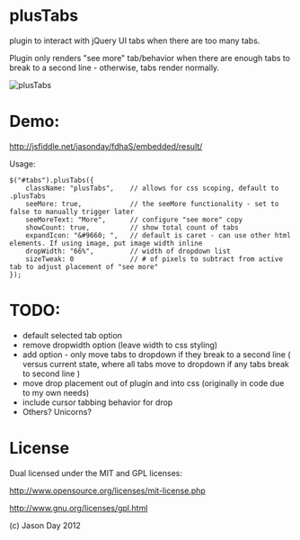 plusTabs
========

plugin to interact with jQuery UI tabs when there are too many tabs.

Plugin only renders "see more" tab/behavior when there are enough tabs to break to a second line - otherwise, tabs render normally. 

![plusTabs](http://dl.dropbox.com/u/53529463/plusTabs/plusTabs.png "plusTabs")

Demo:
=====

http://jsfiddle.net/jasonday/fdhaS/embedded/result/


Usage:

    $("#tabs").plusTabs({
        className: "plusTabs",    // allows for css scoping, default to .plusTabs
        seeMore: true,            // the seeMore functionality - set to false to manually trigger later
        seeMoreText: "More",      // configure "see more" copy
        showCount: true,          // show total count of tabs
        expandIcon: "&#9660; ",   // default is caret - can use other html elements. If using image, put image width inline
        dropWidth: "66%",         // width of dropdown list
        sizeTweak: 0              // # of pixels to subtract from active tab to adjust placement of "see more"
    });


TODO:
=====

 * default selected tab option 
 * remove dropwidth option (leave width to css styling)
 * add option - only move tabs to dropdown if they break to a second line ( versus current state, where all tabs move to dropdown if any tabs break to second line )
 * move drop placement out of plugin and into css (originally in code due to my own needs)
 * include cursor tabbing behavior for drop
 * Others? Unicorns?


License
=======
Dual licensed under the MIT and GPL licenses:

http://www.opensource.org/licenses/mit-license.php

http://www.gnu.org/licenses/gpl.html

(c) Jason Day 2012
